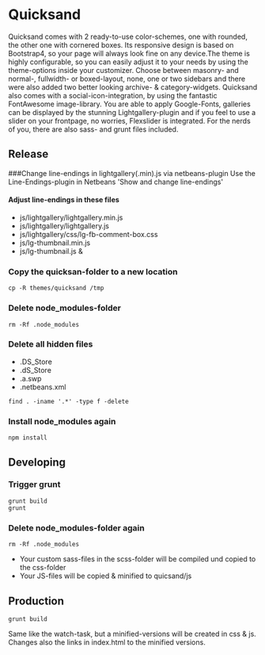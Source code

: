 # Quicksand
Quicksand comes with 2 ready-to-use color-schemes, one with rounded, the other one with cornered boxes. Its responsive design is based on Bootstrap4, so your page will always look fine on any device.The theme is highly configurable, so you can easily adjust it to your needs by using the theme-options inside your customizer.  Choose between masonry- and normal-, fullwidth- or boxed-layout, none, one or two sidebars and there were also added two better looking archive- & category-widgets. Quicksand also comes with a social-icon-integration, by using the fantastic FontAwesome image-library. You are able to apply Google-Fonts, galleries can be displayed by the stunning Lightgallery-plugin and if you feel to use a slider on your frontpage, no worries, Flexslider is integrated.  For the nerds of you, there are also sass- and grunt files included.

## Release
###Change line-endings in lightgallery(.min).js via netbeans-plugin
Use the Line-Endings-plugin in Netbeans 'Show and change line-endings' 

#### Adjust line-endings in these files
- js/lightgallery/lightgallery.min.js
- js/lightgallery/lightgallery.js
- js/lightgallery/css/lg-fb-comment-box.css
- js/lg-thumbnail.min.js
- js/lg-thumbnail.js & 


### Copy the quicksan-folder to a new location

```
cp -R themes/quicksand /tmp
```
	
### Delete node_modules-folder
```
rm -Rf .node_modules
```

### Delete all hidden files
- .DS_Store
- .dS_Store
- .a.swp
- .netbeans.xml	

```
find . -iname '.*' -type f -delete
```

### Install node_modules again 
```
npm install
``` 

## Developing
### Trigger grunt 

```
grunt build
grunt
```  
	
### Delete node_modules-folder again
```
rm -Rf .node_modules
```



- Your custom sass-files in the scss-folder will be compiled und copied to the css-folder
- Your JS-files will be copied & minified to quicsand/js

## Production
```
grunt build
```
Same like the watch-task, but a minified-versions will be created in css & js.
Changes also the links in index.html to the minified versions.

